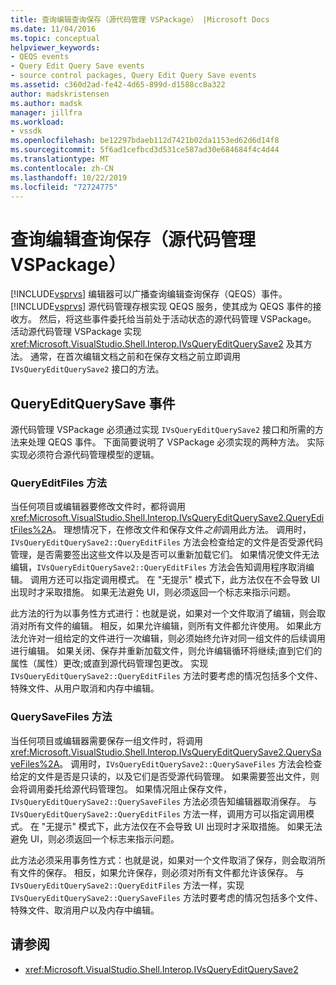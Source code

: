 ```yaml
---
title: 查询编辑查询保存（源代码管理 VSPackage） |Microsoft Docs
ms.date: 11/04/2016
ms.topic: conceptual
helpviewer_keywords:
- QEQS events
- Query Edit Query Save events
- source control packages, Query Edit Query Save events
ms.assetid: c360d2ad-fe42-4d65-899d-d1588cc8a322
author: madskristensen
ms.author: madsk
manager: jillfra
ms.workload:
- vssdk
ms.openlocfilehash: be12297bdaeb112d7421b02da1153ed62d6d14f8
ms.sourcegitcommit: 5f6ad1cefbcd3d531ce587ad30e684684f4c4d44
ms.translationtype: MT
ms.contentlocale: zh-CN
ms.lasthandoff: 10/22/2019
ms.locfileid: "72724775"
---
```

# <a name="query-edit-query-save-source-control-vspackage"></a>查询编辑查询保存（源代码管理 VSPackage）
[!INCLUDE[vsprvs](../../code-quality/includes/vsprvs_md.md)] 编辑器可以广播查询编辑查询保存（QEQS）事件。 [!INCLUDE[vsprvs](../../code-quality/includes/vsprvs_md.md)] 源代码管理存根实现 QEQS 服务，使其成为 QEQS 事件的接收方。 然后，将这些事件委托给当前处于活动状态的源代码管理 VSPackage。 活动源代码管理 VSPackage 实现 <xref:Microsoft.VisualStudio.Shell.Interop.IVsQueryEditQuerySave2> 及其方法。 通常，在首次编辑文档之前和在保存文档之前立即调用 `IVsQueryEditQuerySave2` 接口的方法。

## <a name="queryeditquerysave-events"></a>QueryEditQuerySave 事件
 源代码管理 VSPackage 必须通过实现 `IVsQueryEditQuerySave2` 接口和所需的方法来处理 QEQS 事件。 下面简要说明了 VSPackage 必须实现的两种方法。 实际实现必须符合源代码管理模型的逻辑。

### <a name="queryeditfiles-method"></a>QueryEditFiles 方法
 当任何项目或编辑器要修改文件时，都将调用 <xref:Microsoft.VisualStudio.Shell.Interop.IVsQueryEditQuerySave2.QueryEditFiles%2A>。 理想情况下，在修改文件和保存文件*之前*调用此方法。 调用时，`IVsQueryEditQuerySave2::QueryEditFiles` 方法会检查给定的文件是否受源代码管理，是否需要签出这些文件以及是否可以重新加载它们。 如果情况使文件无法编辑，`IVsQueryEditQuerySave2::QueryEditFiles` 方法会告知调用程序取消编辑。 调用方还可以指定调用模式。 在 "无提示" 模式下，此方法仅在不会导致 UI 出现时才采取措施。 如果无法避免 UI，则必须返回一个标志来指示问题。

 此方法的行为以事务性方式进行：也就是说，如果对一个文件取消了编辑，则会取消对所有文件的编辑。 相反，如果允许编辑，则所有文件都允许使用。 如果此方法允许对一组给定的文件进行一次编辑，则必须始终允许对同一组文件的后续调用进行编辑。 如果关闭、保存并重新加载文件，则允许编辑循环将继续;直到它们的属性（属性）更改;或直到源代码管理包更改。 实现 `IVsQueryEditQuerySave2::QueryEditFiles` 方法时要考虑的情况包括多个文件、特殊文件、从用户取消和内存中编辑。

### <a name="querysavefiles-method"></a>QuerySaveFiles 方法
 当任何项目或编辑器需要保存一组文件时，将调用 <xref:Microsoft.VisualStudio.Shell.Interop.IVsQueryEditQuerySave2.QuerySaveFiles%2A>。 调用时，`IVsQueryEditQuerySave2::QuerySaveFiles` 方法会检查给定的文件是否是只读的，以及它们是否受源代码管理。 如果需要签出文件，则会将调用委托给源代码管理包。 如果情况阻止保存文件，`IVsQueryEditQuerySave2::QuerySaveFiles` 方法必须告知编辑器取消保存。 与 `IVsQueryEditQuerySave2::QueryEditFiles` 方法一样，调用方可以指定调用模式。 在 "无提示" 模式下，此方法仅在不会导致 UI 出现时才采取措施。 如果无法避免 UI，则必须返回一个标志来指示问题。

 此方法必须采用事务性方式：也就是说，如果对一个文件取消了保存，则会取消所有文件的保存。 相反，如果允许保存，则必须对所有文件都允许该保存。 与 `IVsQueryEditQuerySave2::QueryEditFiles` 方法一样，实现 `IVsQueryEditQuerySave2::QuerySaveFiles` 方法时要考虑的情况包括多个文件、特殊文件、取消用户以及内存中编辑。

## <a name="see-also"></a>请参阅
- <xref:Microsoft.VisualStudio.Shell.Interop.IVsQueryEditQuerySave2>